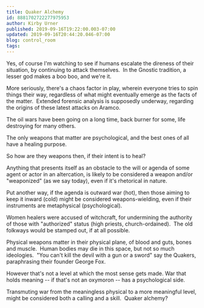 ```yaml
---
title: Quaker Alchemy
id: 8881702722277975953
author: Kirby Urner
published: 2019-09-16T19:22:00.003-07:00
updated: 2019-09-16T20:44:20.046-07:00
blog: control_room
tags: 
---
```


Yes, of course I'm watching to see if humans escalate the direness of their situation, by continuing to attack themselves.  In the Gnostic tradition, a lesser god makes a boo boo, and we're it.

More seriously, there's a chaos factor in play, wherein everyone tries to spin things their way, regardless of what might eventually emerge as the facts of the matter.  Extended forensic analysis is supposedly underway, regarding the origins of these latest attacks on Aramco.

The oil wars have been going on a long time, back burner for some, life destroying for many others.

The only weapons that matter are psychological, and the best ones of all have a healing purpose.

So how are they weapons then, if their intent is to heal?

Anything that presents itself as an obstacle to the will or agenda of some agent or actor in an altercation, is likely to be considered a weapon and/or "weaponized" (as we say today), even if it's rhetorical in nature.

Put another way, if the agenda is outward war (hot), then those aiming to keep it inward (cold) might be considered weapons-wielding, even if their instruments are metaphysical (psychological).

Women healers were accused of witchcraft, for undermining the authority of those with "authorized" status (high priests, church-ordained).  The old folkways would be stamped out, if at all possible.

Physical weapons matter in their physical plane, of blood and guts, bones and muscle.  Human bodies may die in this space, but not so much ideologies.  "You can't kill the devil with a gun or a sword" say the Quakers, paraphrasing their founder George Fox.

However that's not a level at which the most sense gets made. War that holds meaning -- if that's not an oxymoron -- has a psychological side.

Transmuting war from the meaningless physical to a more meaningful level, might be considered both a calling and a skill.  Quaker alchemy?